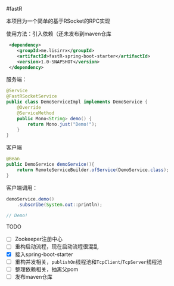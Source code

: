 #fastR

本项目为一个简单的基于RSocket的RPC实现

使用方法：引入依赖（还未发布到maven仓库

```xml
 <dependency>
    <groupId>me.lisirrx</groupId>
    <artifactId>fastR-spring-boot-starter</artifactId>
    <version>1.0-SNAPSHOT</version>
 </dependency>
```

服务端：

```java
@Service
@FastRSocketService
public class DemoServiceImpl implements DemoService {
    @Override
    @ServiceMethod
    public Mono<String> demo() {
        return Mono.just("Demo!");
    }
}

```

客户端

```java
@Bean
public DemoService demoService(){
    return RemoteServiceBuilder.ofService(DemoService.class);
}
```

客户端调用：

```java
demoService.demo()
    .subscribe(System.out::println);

// Demo!

```

TODO
- [ ] Zookeeper注册中心
- [ ] 重构启动流程，现在启动流程很混乱
- [x] 接入spring-boot-starter
- [ ] 重构并发相关，`publishOn`线程池和`TcpClient`/`TcpServer`线程池
- [ ] 整理依赖相关，抽离父pom
- [ ] 发布maven仓库